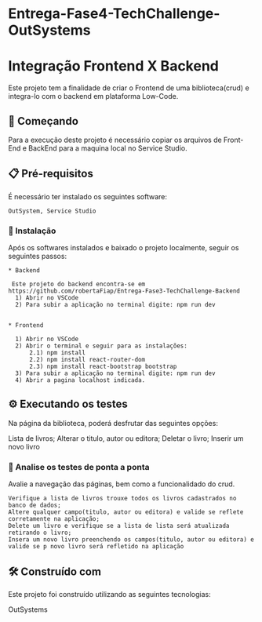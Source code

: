 # Entrega-Fase4-TechChallenge-OutSystems

# Integração Frontend X Backend

Este projeto tem a finalidade de criar o Frontend de uma biblioteca(crud) e integra-lo com o backend em plataforma Low-Code.


## 🚀 Começando

Para a execução deste projeto é necessário copiar os arquivos de Front-End e BackEnd para a maquina local no Service Studio.


## 📋 Pré-requisitos

É necessário ter instalado os seguintes software: 

```
OutSystem, Service Studio 
```

### 🔧 Instalação

Após os softwares instalados e baixado o projeto localmente, seguir os seguintes passos:

```
* Backend

 Este projeto do backend encontra-se em https://github.com/robertaFiap/Entrega-Fase3-TechChallenge-Backend
  1) Abrir no VSCode
  2) Para subir a aplicação no terminal digite: npm run dev
 

* Frontend

  1) Abrir no VSCode
  2) Abrir o terminal e seguir para as instalações:
      2.1) npm install
      2.2) npm install react-router-dom
      2.3) npm install react-bootstrap bootstrap
  3) Para subir a aplicação no terminal digite: npm run dev
  4) Abrir a pagina localhost indicada.

```

## ⚙️ Executando os testes

Na página da biblioteca, poderá desfrutar das seguintes opções:

Lista de livros;
Alterar o titulo, autor ou editora;
Deletar o livro;
Inserir um novo livro

### 🔩 Analise os testes de ponta a ponta

Avalie a navegação das páginas, bem como a funcionalidado do crud.

```
Verifique a lista de livros trouxe todos os livros cadastrados no banco de dados;
Altere qualquer campo(titulo, autor ou editora) e valide se reflete corretamente na aplicação;
Delete um livro e verifique se a lista de lista será atualizada retirando o livro;
Insera um novo livro preenchendo os campos(titulo, autor ou editora) e valide se p novo livro será refletido na aplicação
```

## 🛠️ Construído com

Este projeto foi construído utilizando as seguintes tecnologias:

OutSystems

